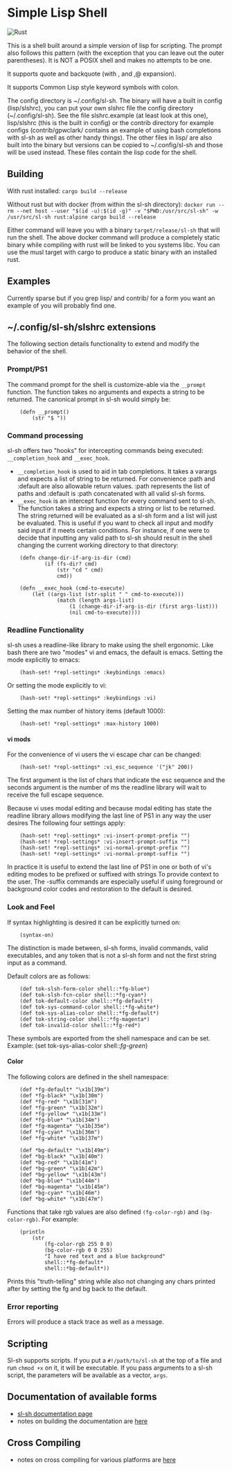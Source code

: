 # Simple Lisp Shell

![Rust](https://github.com/sstanfield/slsh/workflows/Rust/badge.svg?branch=master)

This is a shell built around a simple version of lisp for scripting.  The prompt
also follows this pattern (with the exception that you can leave out the outer
parentheses).  It is NOT a POSIX shell and makes no attempts to be one.

It supports quote and backquote (with , and ,@ expansion).

It supports Common Lisp style keyword symbols with colon.

The config directory is \~/.config/sl-sh.  The binary will have a built in config (lisp/slshrc),
you can put your own slshrc file the config directory (\~/.config/sl-sh).
See the file slshrc.example (at least look at this one), lisp/slshrc (this is the built in config)
or the contrib directory for example configs (contrib/gpwclark/ contains an example of using bash
completions with sl-sh as well as other handy things).  The other files in lisp/ are also built
into the binary but versions can be copied to \~/.config/sl-sh and those will be used instead.
These files contain the lisp code for the shell.

## Building

With rust installed:
```cargo build --release```

Without rust but with docker (from within the sl-sh directory):
```docker run --rm --net host --user "$(id -u):$(id -g)" -v "$PWD:/usr/src/sl-sh" -w /usr/src/sl-sh rust:alpine cargo build --release```

Either command will leave you with a binary ```target/release/sl-sh``` that will run the shell.
The above docker command will produce a completely static binary while compiling with rust will
be linked to you systems libc.  You can use the musl target with cargo to produce a static binary
with an installed rust.

## Examples
Currently sparse but if you grep lisp/ and contrib/ for a form you want an example of you will probably find one.

## ~/.config/sl-sh/slshrc extensions
The following section details functionality to extend and modify the behavior of
the shell.

### Prompt/PS1
The command prompt for the shell is customize-able via the `__prompt` function. The
function takes no arguments and expects a string to be returned. The canonical
prompt in sl-sh would simply be:
```
	(defn __prompt()
		(str "$ "))
```

### Command processing
sl-sh offers two "hooks" for intercepting commands being executed:
`__completion_hook` and `__exec_hook`.
- `__completion_hook` is used to aid in tab completions. It takes a varargs and
expects a list of string to be returned. For convenience :path and :default
are also allowable return values. :path represents the list of paths and
:default is :path concatenated with all valid sl-sh forms.
- `__exec_hook` is an intercept function for every command sent to sl-sh. The
function takes a string and expects a string or list to be returned. The string
returned will be evaluated as a sl-sh form and a list will just be evaluated.
This is useful if you want to check all input and modify said input if it meets
certain conditions. For instance, if one were to decide that inputting any
valid path to sl-sh should result in the shell changing the current working
directory to that directory:
```
	(defn change-dir-if-arg-is-dir (cmd)
			(if (fs-dir? cmd)
				(str "cd " cmd)
				cmd))

	(defn __exec_hook (cmd-to-execute)
		(let ((args-list (str-split " " cmd-to-execute)))
				(match (length args-list)
					(1 (change-dir-if-arg-is-dir (first args-list)))
					(nil cmd-to-execute))))
```


### Readline Functionality
sl-sh uses a readline-like library to make using the shell ergonomic. Like bash
there are two "modes" vi and emacs, the default is emacs. Setting the mode
explicitly to emacs:
```
	(hash-set! *repl-settings* :keybindings :emacs)
```
Or setting the mode explicitly to vi:
```
	(hash-set! *repl-settings* :keybindings :vi)
```
Setting the max number of history items (default 1000):
```
	(hash-set! *repl-settings* :max-history 1000)
```

#### vi mods

For the convenience of vi users the vi escape char can be changed:
```
	(hash-set! *repl-settings* :vi_esc_sequence '("jk" 200))
```
The first argument is the list of chars that indicate the esc sequence and the
seconds argument is the number of ms the readline library will wait to receive
the full escape sequence.

Because vi uses modal editing and because modal editing has state the readline
library allows modifying the last line of PS1 in any way the user desires The
following four settings apply:
```
	(hash-set! *repl-settings* :vi-insert-prompt-prefix "")
	(hash-set! *repl-settings* :vi-insert-prompt-suffix "")
	(hash-set! *repl-settings* :vi-normal-prompt-prefix "")
	(hash-set! *repl-settings* :vi-normal-prompt-suffix "")
```
In practice it is useful to extend the last line of PS1 in one or both of vi's
editing modes to be prefixed or suffixed with strings To provide context to
the user. The -suffix commands are especially useful if using foreground or
background color codes and restoration to the default is desired.

### Look and Feel
If syntax highlighting is desired it can be explicitly turned on:
```
	(syntax-on)
```
The distinction is made between, sl-sh forms, invalid commands, valid
executables, and any token that is not a sl-sh form and not the first string
input as a command.

Default colors are as follows:
```
	(def tok-slsh-form-color shell::*fg-blue*)
	(def tok-slsh-fcn-color shell::*fg-cyan*)
	(def tok-default-color shell::*fg-default*)
	(def tok-sys-command-color shell::*fg-white*)
	(def tok-sys-alias-color shell::*fg-default*)
	(def tok-string-color shell::*fg-magenta*)
	(def tok-invalid-color shell::*fg-red*)
```

These symbols are exported from the shell namespace and can be set.  Example:
(set tok-sys-alias-color shell::*fg-green*)

#### Color

The following
colors are defined in the shell namespace:
```
	(def *fg-default* "\x1b[39m")
	(def *fg-black* "\x1b[30m")
	(def *fg-red* "\x1b[31m")
	(def *fg-green* "\x1b[32m")
	(def *fg-yellow* "\x1b[33m")
	(def *fg-blue* "\x1b[34m")
	(def *fg-magenta* "\x1b[35m")
	(def *fg-cyan* "\x1b[36m")
	(def *fg-white* "\x1b[37m")

	(def *bg-default* "\x1b[49m")
	(def *bg-black* "\x1b[40m")
	(def *bg-red* "\x1b[41m")
	(def *bg-green* "\x1b[42m")
	(def *bg-yellow* "\x1b[43m")
	(def *bg-blue* "\x1b[44m")
	(def *bg-magenta* "\x1b[45m")
	(def *bg-cyan* "\x1b[46m")
	(def *bg-white* "\x1b[47m")
```
Functions that take rgb values are also defined `(fg-color-rgb)` and
`(bg-color-rgb)`. For example:
```
	(println
		(str
			(fg-color-rgb 255 0 0)
			(bg-color-rgb 0 0 255)
			"I have red text and a blue background"
			shell::*fg-default*
			shell::*bg-default*))
```
Prints this "truth-telling" string while also not changing any chars printed after
by setting the fg and bg back to the default.

### Error reporting
Errors will produce a stack trace as well as a message.

## Scripting
Sl-sh supports scripts. If you put a `#!/path/to/sl-sh` at the top
of a file and run `chmod +x` on it, it will be executable. If you pass
arguments to a sl-sh script, the parameters will be available as a vector,
`args`.


## Documentation of available forms
- [sl-sh documentation page](https://sstanfield.github.io/slsh)
- notes on building the documentation are [here](https://github.com/sstanfield/slsh/wiki/Building-the-docs)

## Cross Compiling
- notes on cross compiling for various platforms are [here](https://github.com/sstanfield/slsh/wiki/Cross-Compiling)
